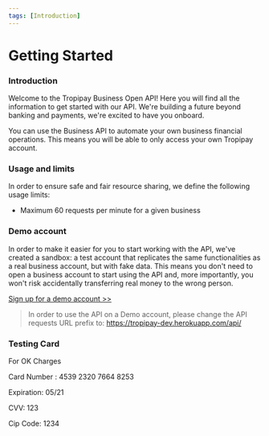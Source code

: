 ```yaml
---
tags: [Introduction]
---
```


# Getting Started

### Introduction

Welcome to the Tropipay Business Open API! Here you will find all the information to get started with our API. We're building a future beyond banking and payments, we're excited to have you onboard.

You can use the Business API to automate your own business financial operations. This means you will be able to only access your own Tropipay account.


### Usage and limits

In order to ensure safe and fair resource sharing, we define the following usage limits:

- Maximum 60 requests per minute for a given business


### Demo account

In order to make it easier for you to start working with the API, we've created a sandbox: a test account that replicates the same functionalities as a real business account, but with fake data. This means you don't need to open a business account to start using the API and, more importantly, you won't risk accidentally transferring real money to the wrong person.

[Sign up for a demo account >> ](https://tropipay-dev.herokuapp.com/signup)

> In order to use the API on a Demo account, please change the API requests URL prefix to: https://tropipay-dev.herokuapp.com/api/


### Testing Card

For OK Charges
>
Card Number : 4539 2320 7664 8253
>
Expiration: 05/21
>
CVV: 123
>
Cip Code: 1234







